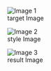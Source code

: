![Image 1](https://github.com/Bong-HoonLee/styleTransfer/assets/115579916/82f6b63f-f521-46fe-b4b4-e6e93883d613)  
target Image

![Image 2](https://github.com/Bong-HoonLee/styleTransfer/assets/115579916/1009f16a-379c-483c-952c-b0574f6968a0)  
style Image

![Image 3](https://github.com/Bong-HoonLee/styleTransfer/assets/115579916/8511c1f0-0d0d-462b-828e-d6622aac1953)  
result Image

